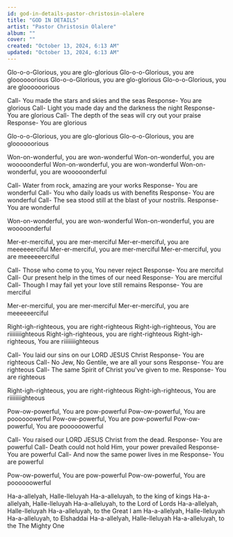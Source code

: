 ```yaml
---
id: god-in-details-pastor-christosin-olalere
title: "GOD IN DETAILS"
artist: "Pastor Christosin Olalere"
album: ""
cover: ""
created: "October 13, 2024, 6:13 AM"
updated: "October 13, 2024, 6:13 AM"
---
```


 Glo-o-o-Glorious, you are glo-glorious
Glo-o-o-Glorious, you are gloooooorious
Glo-o-o-Glorious, you are glo-glorious
Glo-o-o-Glorious, you are gloooooorious

Call- You made the stars and skies and the seas
Response- You are glorious
Call- Light you made day and the darkness the night
Response- You are glorious
Call- The depth of the seas will cry out your praise
Response- You are glorious

Glo-o-o-Glorious, you are glo-glorious
Glo-o-o-Glorious, you are gloooooorious

Won-on-wonderful, you are won-wonderful
Won-on-wonderful, you are wooooonderful
Won-on-wonderful, you are won-wonderful
Won-on-wonderful, you are wooooonderful

Call- Water from rock, amazing are your works
Response- You are wonderful
Call- You who daily loads us with benefits
Response- You are wonderful
Call- The sea stood still at the blast of your nostrils.
Response- You are wonderful

Won-on-wonderful, you are won-wonderful
Won-on-wonderful, you are wooooonderful

Mer-er-merciful, you are mer-merciful
Mer-er-merciful, you are meeeeeerciful
Mer-er-merciful, you are mer-merciful
Mer-er-merciful, you are meeeeeerciful

Call- Those who come to you, You never reject
Response- You are merciful
Call- Our present help in the times of our need
Response- You are merciful
Call- Though I may fail yet your love still remains 
Response- You are merciful

Mer-er-merciful, you are mer-merciful
Mer-er-merciful, you are meeeeeerciful

Right-igh-righteous, you are right-righteous
Right-igh-righteous, You are riiiiiiiighteous
Right-igh-righteous, you are right-righteous
Right-igh-righteous, You are riiiiiiiighteous

Call- You laid our sins on our LORD JESUS Christ
Response- You are righteous
Call- No Jew, No Gentile, we are all your sons
Response- You are righteous
Call- The same Spirit of Christ you've given to me.
Response- You are righteous

Right-igh-righteous, you are right-righteous
Right-igh-righteous, You are riiiiiiiighteous

Pow-ow-powerful, You are pow-powerful
Pow-ow-powerful, You are poooooowerful
Pow-ow-powerful, You are pow-powerful
Pow-ow-powerful, You are poooooowerful

Call- You raised our LORD JESUS Christ from the dead.
Response- You are powerful
Call- Death could not hold Him, your power prevailed
Response- You are powerful
Call- And now the same power lives in me
Response- You are powerful

Pow-ow-powerful, You are pow-powerful
Pow-ow-powerful, You are poooooowerful

Ha-a-allelyah, Halle-lleluyah
Ha-a-alleluyah, to the king of kings
Ha-a-allelyah, Halle-lleluyah
Ha-a-alleluyah, to the Lord of Lords
Ha-a-allelyah, Halle-lleluyah
Ha-a-alleluyah, to the Great I am
Ha-a-allelyah, Halle-lleluyah
Ha-a-alleluyah, to Elshaddai
Ha-a-allelyah, Halle-lleluyah
Ha-a-alleluyah, to the The Mighty One
